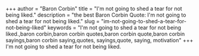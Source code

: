 +++
author = "Baron Corbin"
title = "I'm not going to shed a tear for not being liked."
description = "the best Baron Corbin Quote: I'm not going to shed a tear for not being liked."
slug = "im-not-going-to-shed-a-tear-for-not-being-liked"
keywords = "I'm not going to shed a tear for not being liked.,baron corbin,baron corbin quotes,baron corbin quote,baron corbin sayings,baron corbin saying,quotes, sayings,quote, saying, motivation"
+++
I'm not going to shed a tear for not being liked.
